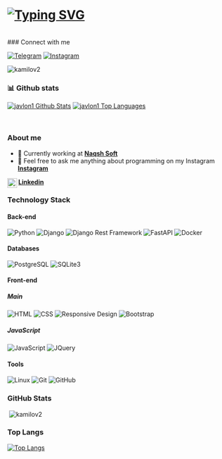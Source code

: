 # [![Typing SVG](https://readme-typing-svg.demolab.com?font=Fira+Code&pause=1000&width=435&lines=Kamilov+Jasur;CYBER+SECURITY+ENTHUSIAST;I+am+backend+developer)](https://git.io/typing-svg)
</br>
### Connect with me

[![Telegram](https://img.shields.io/badge/Telegram-%232CA5E0.svg?style=for-the-badge&logo=telegram&logoColor=white)](https://t.me/kamilov_jasur)
[![Instagram](https://img.shields.io/badge/Instagram-%23E4405F.svg?style=for-the-badge&logo=instagram&logoColor=white)](https://www.instagram.com/kamilov__jasur/)


<p align="left"> <img src="https://komarev.com/ghpvc/?username=kamilov2&label=Profile%20views&color=0e75b6&style=flat" alt="kamilov2" /> </p>

### 📊 Github stats

<p>
    <a align="center" href="https://github-readme-stats.vercel.app/api?username=javlon1&show_icons=true&count_private=true&theme=react&hide_border=true&bg_color=1F222E&title_color=F85D7F&icon_color=F8D866"><img alt="javlon1 Github Stats"
                    src="https://github-readme-stats.vercel.app/api?username=javlon1&show_icons=true&count_private=true&theme=react&hide_border=true&bg_color=1F222E&title_color=F85D7F&icon_color=F8D866" /></a>
  <a align="center" href="https://denvercoder1-github-readme-stats.vercel.app/api/top-langs/?username=javlon1&langs_count=8&layout=compact&theme=react&hide_border=true&bg_color=1F222E&title_color=F85D7F&icon_color=F8D866">
    <img alt="javlon1 Top Languages" src="https://denvercoder1-github-readme-stats.vercel.app/api/top-langs/?username=javlon1&langs_count=8&layout=compact&theme=react&hide_border=true&bg_color=1F222E&title_color=F85D7F&icon_color=F8D866" /></a>
</p>


</br>

### About me

- 🔭 Currently working at **[Naqsh Soft](https://naqshsoft.uz)**
- 💬 Feel free to ask me anything about programming on my Instagram **[Instagram](https://www.instagram.com/kamilov__jasur)**
<a href="https://www.linkedin.com/">
  <b>Linkedin</b><img align="left" alt="LinkedIN" width="22px" src="https://img.icons8.com/color/48/000000/linkedin.png"/>
</a>


### Technology Stack


#### Back-end

![Python](https://img.shields.io/badge/-Python-black?style=flat-square&logo=Python)
![Django](https://img.shields.io/badge/-Django-0aad48?style=flat-square&logo=Django)
![Django Rest Framework](https://img.shields.io/badge/DRF-red?style=flat-square&logo=Django)
![FastAPI](https://img.shields.io/badge/FastAPI-%23007D9C.svg?&style=flat-square&logo=FastAPI&logoColor=white)
![Docker](https://img.shields.io/badge/Docker-2496ED?style=flat-square&logo=Docker&logoColor=white)

#### Databases

![PostgreSQL](https://img.shields.io/badge/PostgreSQL-db-blue)
![SQLite3](https://img.shields.io/badge/SQLite-3-orange)

#### Front-end

##### Main
![HTML](https://img.shields.io/badge/HTML-5-informational)
![CSS](https://img.shields.io/badge/CSS-3-informational)
![Responsive Design](https://img.shields.io/badge/Responsive-Design-orange)
![Bootstrap](https://img.shields.io/badge/Bootstrap-5-orange)

##### JavaScript
![JavaScript](https://img.shields.io/badge/-JavaScript-%23F7DF1C?style=flat-square&logo=javascript&logoColor=000000&labelColor=%23F7DF1C&color=%23FFCE5A)
![JQuery](https://img.shields.io/badge/Jquery-Lib-red)

#### Tools

![Linux](https://img.shields.io/badge/Linux-black?style=flat-square&logo=linux)
![Git](https://img.shields.io/badge/-Git-black?style=flat-square&logo=git)
![GitHub](https://img.shields.io/badge/-GitHub-181717?style=flat-square&logo=github)

### GitHub Stats
&nbsp;<img align="center" src="https://github-readme-stats.vercel.app/api?username=kamilov2&show_icons=true&locale=en" alt="kamilov2" /></p>


### Top Langs

[![Top Langs](https://github-readme-stats.vercel.app/api/top-langs/?username=kamilov2&layout=compact)](https://github.com/kamilov2/github-readme-stats)
